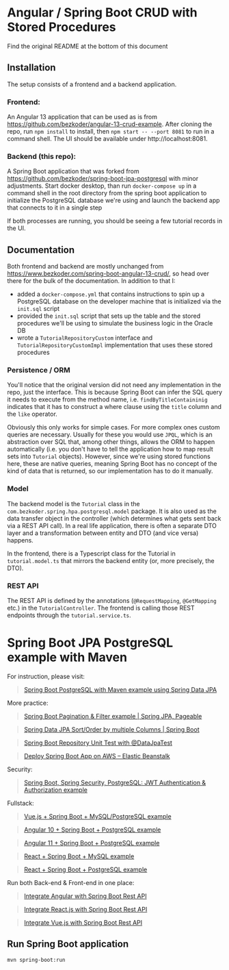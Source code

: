 # Angular / Spring Boot CRUD with Stored Procedures

Find the original README at the bottom of this document

## Installation

The setup consists of a frontend and a backend application.

### Frontend:

An Angular 13 application that can be used as is from https://github.com/bezkoder/angular-13-crud-example. After cloning the repo, run `npm install` to install, then `npm start -- --port 8081` to run in a command shell. The UI should be available under http://localhost:8081.

### Backend (this repo):

A Spring Boot application that was forked from https://github.com/bezkoder/spring-boot-jpa-postgresql with minor adjustments. 
Start docker desktop, than run `docker-compose up` in a command shell in the root directory from the spring boot application to initialize the PostgreSQL database we're using and launch the backend app that connects to it in a single step

If both processes are running, you should be seeing a few tutorial records in the UI.

## Documentation

Both frontend and backend are mostly unchanged from https://www.bezkoder.com/spring-boot-angular-13-crud/, so head over there for the bulk of the documentation. In addition to that I:

- added a `docker-compose.yml` that contains instructions to spin up a PostgreSQL database on the developer machine that is initialized via the `init.sql` script
- provided the `init.sql` script that sets up the table and the stored procedures we'll be using to simulate the business logic in the Oracle DB
- wrote a `TutorialRepositoryCustom` interface and `TutorialRepositoryCustomImpl` implementation that uses these stored procedures

### Persistence / ORM

You'll notice that the original version did not need any implementation in the repo, just the interface. This is because Spring Boot can infer the SQL query it needs to execute from the method name, i.e. `findByTitleContaininig` indicates that it has to construct a where clause using the `title` column and the `like` operator.

Obviously this only works for simple cases. For more complex ones custom queries are necessary. Usually for these you would use `JPQL`, which is an abstraction over SQL that, among other things, allows the ORM to happen automatically (i.e. you don't have to tell the application how to map result sets into `Tutorial` objects). However, since we're using stored functions here, these are native queries, meaning Spring Boot has no concept of the kind of data that is returned, so our implementation has to do it manually.

### Model

The backend model is the `Tutorial` class in the `com.bezkoder.spring.hpa.postgresql.model` package. It is also used as the data transfer object in the controller (which determines what gets sent back via a REST API call). In a real life application, there is often a separate DTO layer and a transformation between entity and DTO (and vice versa) happens.

In the frontend, there is a Typescript class for the Tutorial in `tutorial.model.ts` that mirrors the backend entity (or, more precisely, the DTO).

### REST API

The REST API is defined by the annotations (`@RequestMapping`, `@GetMapping` etc.) in the  `TutorialController`. The frontend is calling those REST endpoints through the `tutorial.service.ts`.

# Spring Boot JPA PostgreSQL example with Maven

For instruction, please visit:
> [Spring Boot PostgreSQL with Maven example using Spring Data JPA](https://bezkoder.com/spring-boot-postgresql-example/)

More practice:
> [Spring Boot Pagination & Filter example | Spring JPA, Pageable](https://bezkoder.com/spring-boot-pagination-filter-jpa-pageable/)

> [Spring Data JPA Sort/Order by multiple Columns | Spring Boot](https://bezkoder.com/spring-data-sort-multiple-columns/)

> [Spring Boot Repository Unit Test with @DataJpaTest](https://bezkoder.com/spring-boot-unit-test-jpa-repo-datajpatest/)

> [Deploy Spring Boot App on AWS – Elastic Beanstalk](https://bezkoder.com/deploy-spring-boot-aws-eb/)

Security:
> [Spring Boot, Spring Security, PostgreSQL: JWT Authentication & Authorization example](https://bezkoder.com/spring-boot-security-postgresql-jwt-authentication/)

Fullstack:
> [Vue.js + Spring Boot + MySQL/PostgreSQL example](https://bezkoder.com/spring-boot-vue-js-crud-example/)

> [Angular 10 + Spring Boot + PostgreSQL example](https://bezkoder.com/angular-10-spring-boot-postgresql/)

> [Angular 11 + Spring Boot + PostgreSQL example](https://bezkoder.com/angular-11-spring-boot-postgresql/)

> [React + Spring Boot + MySQL example](https://bezkoder.com/react-spring-boot-crud/)

> [React + Spring Boot + PostgreSQL example](https://bezkoder.com/spring-boot-react-postgresql/)

Run both Back-end & Front-end in one place:
> [Integrate Angular with Spring Boot Rest API](https://bezkoder.com/integrate-angular-spring-boot/)

> [Integrate React.js with Spring Boot Rest API](https://bezkoder.com/integrate-reactjs-spring-boot/)

> [Integrate Vue.js with Spring Boot Rest API](https://bezkoder.com/integrate-vue-spring-boot/)

## Run Spring Boot application
```
mvn spring-boot:run
```

